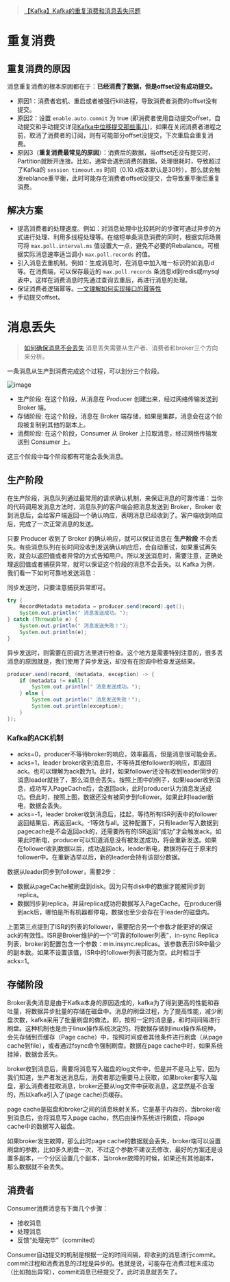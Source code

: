 
> [【Kafka】Kafka的重复消费和消息丢失问题](https://blog.csdn.net/dl962454/article/details/128087396)

# 重复消费

## 重复消费的原因

消息重复消费的根本原因都在于：**已经消费了数据，但是offset没有成功提交。**

* 原因1：消费者宕机、重启或者被强行kill进程，导致消费者消费的offset没有提交。
* 原因2：设置 `enable.auto.commit` 为 true (即消费者使用自动提交offset，自动提交和手动提交详见[Kafka中位移提交那些事儿](https://github.com/ProgrammerGoGo/document/blob/main/MQ/Kafka/Kafka%E4%B8%AD%E4%BD%8D%E7%A7%BB%E6%8F%90%E4%BA%A4%E9%82%A3%E4%BA%9B%E4%BA%8B%E5%84%BF.md))，如果在关闭消费者进程之前，取消了消费者的订阅，则有可能部分offset没提交，下次重启会重复消费。
* 原因3（**重复消费最常见的原因**）：消费后的数据，当offset还没有提交时，Partition就断开连接。比如，通常会遇到消费的数据，处理很耗时，导致超过了Kafka的 `session timeout.ms` 时间（0.10.x版本默认是30秒），那么就会触发reblance重平衡，此时可能存在消费者offset没提交，会导致重平衡后重复消费。

## 解决方案

* 提高消费者的处理速度。例如：对消息处理中比较耗时的步骤可通过异步的方式进行处理、利用多线程处理等。在缩短单条消息消费的同时，根据实际场景可将 `max.poll.interval.ms` 值设置大一点，避免不必要的Rebalance。可根据实际消息速率适当调小 `max.poll.records` 的值。
* 引入消息去重机制。例如：生成消息时，在消息中加入唯一标识符如消息id等。在消费端，可以保存最近的 `max.poll.records` 条消息id到redis或mysql表中，这样在消费消息时先通过查询去重后，再进行消息的处理。
* 保证消费者逻辑幂等。[一文理解如何实现接口的幂等性](https://mp.weixin.qq.com/s?__biz=MzUyNzgyNzAwNg%3D%3D&idx=1&mid=2247484349&scene=21&sn=b54c0819bc100db816cda52d11476401#wechat_redirect)
* 手动提交offset。

# 消息丢失

> [如何确保消息不会丢失](https://learn.lianglianglee.com/%e4%b8%93%e6%a0%8f/%e6%b6%88%e6%81%af%e9%98%9f%e5%88%97%e9%ab%98%e6%89%8b%e8%af%be/05%20%20%e5%a6%82%e4%bd%95%e7%a1%ae%e4%bf%9d%e6%b6%88%e6%81%af%e4%b8%8d%e4%bc%9a%e4%b8%a2%e5%a4%b1.md)
> [](https://zhuanlan.zhihu.com/p/307480336)
消息丢失需要从生产者、消费者和broker三个方向来分析。

一条消息从生产到消费完成这个过程，可以划分三个阶段。

![image](https://github.com/ProgrammerGoGo/document/assets/98639494/66ad44a3-b2a2-417c-a02a-ee324c85e629)

* 生产阶段: 在这个阶段，从消息在 Producer 创建出来，经过网络传输发送到 Broker 端。
* 存储阶段: 在这个阶段，消息在 Broker 端存储，如果是集群，消息会在这个阶段被复制到其他的副本上。
* 消费阶段: 在这个阶段，Consumer 从 Broker 上拉取消息，经过网络传输发送到 Consumer 上。

这三个阶段中每个阶段都有可能会丢失消息。

## 生产阶段

在生产阶段，消息队列通过最常用的请求确认机制，来保证消息的可靠传递：当你的代码调用发消息方法时，消息队列的客户端会把消息发送到 Broker，Broker 收到消息后，会给客户端返回一个确认响应，表明消息已经收到了。客户端收到响应后，完成了一次正常消息的发送。

只要 Producer 收到了 Broker 的确认响应，就可以保证消息在 **生产阶段** 不会丢失。有些消息队列在长时间没收到发送确认响应后，会自动重试，如果重试再失败，就会以返回值或者异常的方式告知用户。所以发送消息时，需要注意，正确处理返回值或者捕获异常，就可以保证这个阶段的消息不会丢失。以 Kafka 为例，我们看一下如何可靠地发送消息：

同步发送时，只要注意捕获异常即可。

```java
try {
    RecordMetadata metadata = producer.send(record).get();
    System.out.println(" 消息发送成功。");
} catch (Throwable e) {
    System.out.println(" 消息发送失败！");
    System.out.println(e);
}
```

异步发送时，则需要在回调方法里进行检查。这个地方是需要特别注意的，很多丢消息的原因就是，我们使用了异步发送，却没有在回调中检查发送结果。

```java
producer.send(record, (metadata, exception) -> {
    if (metadata != null) {
        System.out.println(" 消息发送成功。");
    } else {
        System.out.println(" 消息发送失败！");
        System.out.println(exception);
    }
});
```


### Kafka的ACK机制
* acks=0，producer不等待broker的响应，效率最高，但是消息很可能会丢。
* acks=1，leader broker收到消息后，不等待其他follower的响应，即返回ack。也可以理解为ack数为1。此时，如果follower还没有收到leader同步的消息leader就挂了，那么消息会丢失。按照上图中的例子，如果leader收到消息，成功写入PageCache后，会返回ack，此时producer认为消息发送成功。但此时，按照上图，数据还没有被同步到follower。如果此时leader断电，数据会丢失。
* acks=-1，leader broker收到消息后，挂起，等待所有ISR列表中的follower返回结果后，再返回ack。-1等效与all。这种配置下，只有leader写入数据到pagecache是不会返回ack的，还需要所有的ISR返回“成功”才会触发ack。如果此时断电，producer可以知道消息没有被发送成功，将会重新发送。如果在follower收到数据以后，成功返回ack，leader断电，数据将存在于原来的follower中。在重新选举以后，新的leader会持有该部分数据。

数据从leader同步到follower，需要2步：  
* 数据从pageCache被刷盘到disk。因为只有disk中的数据才能被同步到replica。
* 数据同步到replica，并且replica成功将数据写入PageCache。在producer得到ack后，哪怕是所有机器都停电，数据也至少会存在于leader的磁盘内。

上面第三点提到了ISR的列表的follower，需要配合另一个参数才能更好的保证ack的有效性。ISR是Broker维护的一个“可靠的follower列表”，in-sync Replica列表，broker的配置包含一个参数：min.insync.replicas。该参数表示ISR中最少的副本数。如果不设置该值，ISR中的follower列表可能为空。此时相当于acks=1。

## 存储阶段

Broker丢失消息是由于Kafka本身的原因造成的，kafka为了得到更高的性能和吞吐量，将数据异步批量的存储在磁盘中。消息的刷盘过程，为了提高性能，减少刷盘次数，kafka采用了批量刷盘的做法。即，按照一定的消息量，和时间间隔进行刷盘。这种机制也是由于linux操作系统决定的。将数据存储到linux操作系统种，会先存储到页缓存（Page cache）中，按照时间或者其他条件进行刷盘（从page cache到file），或者通过fsync命令强制刷盘。数据在page cache中时，如果系统挂掉，数据会丢失。

broker收到消息后，需要将消息写入磁盘的log文件中，但是并不是马上写，因为我们知道，生产者发送消息后，消费者那边需要马上获取，如果broker要写入磁盘，那么消费者拉取消息，broker还要从log文件中获取消息，这显然是不合理的，所以kafka引入了(page cache)页缓存。

page cache是磁盘和broker之间的消息映射关系，它是基于内存的，当broker收到消息后，会将消息写入page cache，然后由操作系统进行刷盘，将page cache中的数据写入磁盘。

如果broker发生故障，那么此时page cache的数据就会丢失，broker端可以设置刷盘的参数，比如多久刷盘一次，不过这个参数不建议去修改，最好的方案还是设置多副本，一个分区设置几个副本，当broker故障的时候，如果还有其他副本，那么数据就不会丢失。


## 消费者

Consumer消费消息有下面几个步骤：  
* 接收消息
* 处理消息
* 反馈“处理完毕”（commited）

Consumer自动提交的机制是根据一定的时间间隔，将收到的消息进行commit。commit过程和消费消息的过程是异步的。也就是说，可能存在消费过程未成功（比如抛出异常），commit消息已经提交了。此时消息就丢失了。





